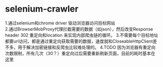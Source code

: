 # selenium-crawler
1.通过selenium和chrome driver 驱动浏览器访问目标网站<br>
2.通过BrowserMobProxy代理拦截需要的数据（如json），然后改变Response header 302 重定向和location 来实现内部爬虫链的循环。
3.不需要每个目标地址都要url访问，都是通过重定向获取需要的数据，速度就和CloseableHttpClient差不多，用于解决加密链接和反爬虫比较难处理的。
4.TODO 因为浏览器有重定向次数限制，所有几次（30？）重定向过后需要重新刷新页面，目前的耗时基本在这里
